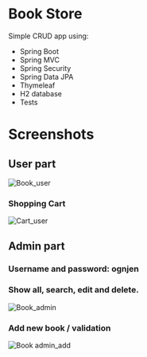 # Book Store

Simple CRUD app using:

- Spring Boot
- Spring MVC
- Spring Security
- Spring Data JPA
- Thymeleaf
- H2 database
- Tests

# Screenshots

## User part

![Book_user](https://user-images.githubusercontent.com/89692428/174270932-c4837762-9ea7-4223-82d3-ba04995cc48a.jpg)

### Shopping Cart
![Cart_user](https://user-images.githubusercontent.com/89692428/174271029-832d18a0-e71c-4a2f-afd8-93dd99a76078.jpg)

## Admin part
### Username and password: ognjen
### Show all, search, edit and delete.
![Book_admin](https://user-images.githubusercontent.com/89692428/174271088-fdae34a8-abc5-411f-8ebb-719de4ed1a31.jpg)

### Add new book / validation
![Book admin_add](https://user-images.githubusercontent.com/89692428/174271116-8e05cf80-1124-41ad-ae01-748fa5b9bf7d.jpg)
